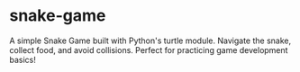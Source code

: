# snake-game
A simple Snake Game built with Python's turtle module. Navigate the snake, collect food, and avoid collisions. Perfect for practicing game development basics!
